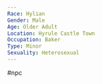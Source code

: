 ```yaml
---
Race: Hylian
Gender: Male
Age: Older Adult
Location: Hyrule Castle Town
Occupation: Baker
Type: Minor
Sexuality: Heterosexual
---
```

#npc 

